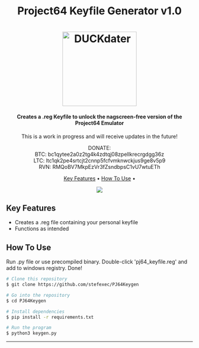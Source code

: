 <h1 align="center">
Project64 Keyfile Generator v1.0
</h1>
<h1 align="center">
  <a href="https://github.com/stefexec/DUCKdater"><img src="https://i.ibb.co/09Xwh1T/pj64.png" alt="DUCKdater" width="200"></a>
  <br>
</h1>

<h4 align="center">Creates a .reg Keyfile to unlock the nagscreen-free version of the Project64 Emulator</h4>
<p align="center">
This is a work in progress and will receive updates in the future!
</p>
<p align="center">
DONATE:<br>
BTC:
bc1qytee2a0z2tg4k4zdtqj08zpellkrecrgdgg36z<br>
LTC:
ltc1qk2pe4srtcjt2cnnp5fcfvmknwckjus9ge8v5p9<br>
RVN:
RMQoBV7MkpEzVr3fZsndbpsC1vU7wtuETh<br>
</p>

<p align="center">
  <a href="#key-features">Key Features</a> •
  <a href="#how-to-use">How To Use</a> •
</p>


<p align="center">
  <img src="https://i.ibb.co/sQY6JGm/Animation.gif"> 
</p>


## Key Features

* Creates a .reg file containing your personal keyfile
* Functions as intended

## How To Use

Run .py file or use precompiled binary. Double-click 'pj64_keyfile.reg' and add to windows registry. Done!

```bash
# Clone this repository
$ git clone https://github.com/stefexec/PJ64Keygen

# Go into the repository
$ cd PJ64Keygen

# Install dependencies
$ pip install -r requirements.txt

# Run the program
$ python3 keygen.py
```



---

